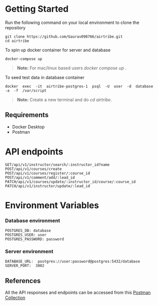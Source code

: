 
# Getting Started
Run the following command on your local environment to clone the repository

    git clone https://github.com/Gaurav098766/airtribe.git
    cd airtribe

To spin up docker container for server and database

    docker-compose up

> **Note:** For mac/linux based users *docker compose up* .
 
To seed test data in database container 
    
    docker  exec  -it  airtribe-postgres-1  psql  -U  user  -d  database  -a  -f  /var/script
> **Note:** Create a new terminal and do *cd airtribe*.

## Requirements
- Docker Desktop
- Postman

# API endpoints
    GET/api/v1/instructor/search/:instructor_id?name
    POST/api/v1/courses/create
    POST/api/v1/courses/register/:course_id
    POST/api/v1/comment/add/:lead_id
    PATCH/api/v1/courses/update/:instructor_id/course/:course_id
    PATCH/api/v1/instructor/update/:lead_id

# Environment Variables
###  Database environment 
    POSTGRES_DB: database
    POSTGRES_USER: user
    POSTGRES_PASSWORD: password
### Server environment
    DATABASE_URL:  postgres://user:password@postgres:5432/database
    SERVER_PORT:  3002

## References 

All the API responses and endpoints can be accessed from this [Postman Collection](https://api.postman.com/collections/26285999-71156871-b9dd-488e-a32c-857c361d93b2?access_key=PMAT-01HFKY82A0CFMSJJR6ZQXG7GYV)



